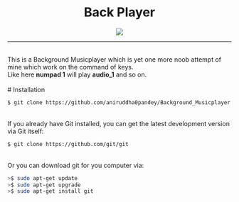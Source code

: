 # <div align="center">Back Player</div>
<div align="center">
  <img src="https://github.com/aniruddha0pandey/Background_Musicplayer/blob/master/logo.jpg">
</div>
<hr>
<br/>This is a Background Musicplayer which is yet one more noob attempt of mine which work on the command of keys.<br/>
Like here <b>numpad 1</b> will play <b>audio_1</b> and so on.<br/><br/>
# Installation

```bash
$ git clone https://github.com/aniruddha0pandey/Background_Musicplayer
```

<br/>If you already have Git installed, you can get the latest development version via Git itself:

```bash
$ git clone https://github.com/git/git
```

<br/>Or you can download git for you computer via:

```bash
>$ sudo apt-get update
>$ sudo apt-get upgrade
>$ sudo apt-get install git
```
